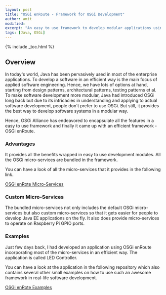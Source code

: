 ```yaml
---
layout: post
title: "OSGi enRoute - Framework for OSGi Development"
author: amit
modified:
excerpt: "An easy to use framework to develop modular applications using OSGi"
tags: [Java, OSGi]
---
```


{% include _toc.html %}

## Overview

In today's world, Java has been pervasively used in most of the enterprise applications. To develop a software in an efficient way is the main focus of applied software engineering. Hence, we have lots of options at hand, starting from design patterns, architectural patterns, testing patterns et al. To make software development more modular, Java had introduced OSGi long back but due to its intricacies in understanding and applying to actual software development, people don't prefer to use OSGi. But still, it provides the best way to develop software systems in a modular way.  

Hence, OSGi Alliance has endeavored to encapsulate all the features in a easy to use framework and finally it came up with an efficient framework - OSGi enRoute.

### Advantages

It provides all the benefits wrapped in easy to use development modules. All the OSGi micro-services are bundled in the framework.  

You can have a look of all the micro-services that it provides in the following link.  


<a markdown="0" href="http://enroute.osgi.org/book/400-services.html" class="btn" target="_blank">OSGi enRote Micro-Services</a>

### Custom Micro-Services

The bundled micro-services not only includes the default OSGi micro-services but also custom micro-services so that it gets easier for people to develop Java EE applications on the fly. It also does provide micro-services to operate on Raspberry Pi GPIO ports.

### Examples

Just few days back, I had developed an application using OSGi enRoute incorporating most of the micro-services in an efficient way. The application is called LED Controller.  

You can have a look at the application in the following repository which also contains several other small examples on how to use such an awesome framework in real-life software development.  


<a markdown="0" href="https://github.com/osgi/osgi.enroute.examples" class="btn" target="_blank">OSGi enRote Examples</a>
